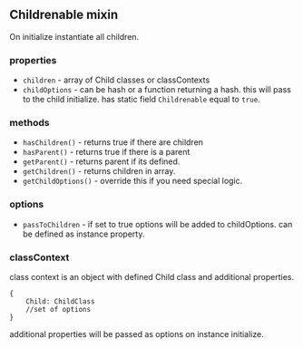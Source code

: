 ## Childrenable mixin
On initialize instantiate all children.


### properties
* `children` - array of Child classes or classContexts
* `childOptions` - can be hash or a function returning a hash. this will pass to the child initialize.
has static field `Childrenable` equal to `true`.

### methods
* `hasChildren()` - returns true if there are children
* `hasParent()` - returns true if there is a parent
* `getParent()` - returns parent if its defined.
* `getChildren()` - returns children in array.
* `getChildOptions()` - override this if you need special logic.

### options
* `passToChildren` - if set to true options will be added to childOptions. can be defined as instance property.

### classContext
class context is an object with defined Child class and additional properties.
```
{
	Child: ChildClass
	//set of options
}
```

additional properties will be passed as options on instance initialize.
